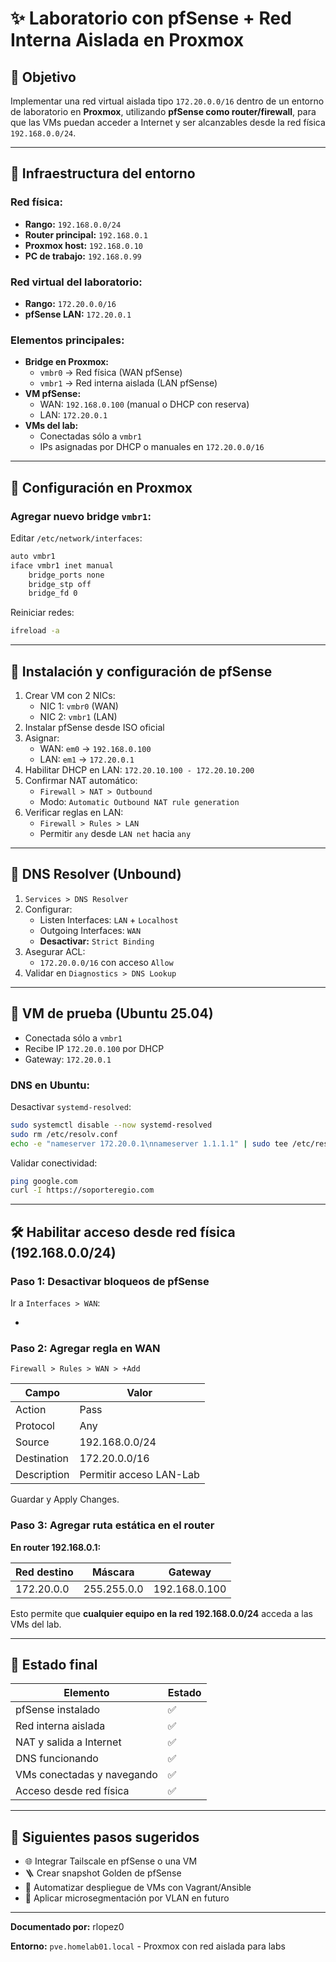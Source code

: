 # ✨ Laboratorio con pfSense + Red Interna Aislada en Proxmox

## 🔧 Objetivo

Implementar una red virtual aislada tipo `172.20.0.0/16` dentro de un entorno de laboratorio en **Proxmox**, utilizando **pfSense como router/firewall**, para que las VMs puedan acceder a Internet y ser alcanzables desde la red física `192.168.0.0/24`.

---

## 📂 Infraestructura del entorno

### Red física:

- **Rango:** `192.168.0.0/24`
- **Router principal:** `192.168.0.1`
- **Proxmox host:** `192.168.0.10`
- **PC de trabajo:** `192.168.0.99`

### Red virtual del laboratorio:

- **Rango:** `172.20.0.0/16`
- **pfSense LAN:** `172.20.0.1`

### Elementos principales:

- **Bridge en Proxmox:**
  - `vmbr0` → Red física (WAN pfSense)
  - `vmbr1` → Red interna aislada (LAN pfSense)
- **VM pfSense:**
  - WAN: `192.168.0.100` (manual o DHCP con reserva)
  - LAN: `172.20.0.1`
- **VMs del lab:**
  - Conectadas sólo a `vmbr1`
  - IPs asignadas por DHCP o manuales en `172.20.0.0/16`

---

## 🔧 Configuración en Proxmox

### Agregar nuevo bridge `vmbr1`:

Editar `/etc/network/interfaces`:

```bash
auto vmbr1
iface vmbr1 inet manual
    bridge_ports none
    bridge_stp off
    bridge_fd 0
```

Reiniciar redes:

```bash
ifreload -a
```

---

## 🚪 Instalación y configuración de pfSense

1. Crear VM con 2 NICs:
   - NIC 1: `vmbr0` (WAN)
   - NIC 2: `vmbr1` (LAN)
2. Instalar pfSense desde ISO oficial
3. Asignar:
   - WAN: `em0` → `192.168.0.100`
   - LAN: `em1` → `172.20.0.1`
4. Habilitar DHCP en LAN: `172.20.10.100 - 172.20.10.200`
5. Confirmar NAT automático:
   - `Firewall > NAT > Outbound`
   - Modo: `Automatic Outbound NAT rule generation`
6. Verificar reglas en LAN:
   - `Firewall > Rules > LAN`
   - Permitir `any` desde `LAN net` hacia `any`

---

## 🐞 DNS Resolver (Unbound)

1. `Services > DNS Resolver`
2. Configurar:
   - Listen Interfaces: `LAN` + `Localhost`
   - Outgoing Interfaces: `WAN`
   - **Desactivar:** `Strict Binding`
3. Asegurar ACL:
   - `172.20.0.0/16` con acceso `Allow`
4. Validar en `Diagnostics > DNS Lookup`

---

## 👷 VM de prueba (Ubuntu 25.04)

- Conectada sólo a `vmbr1`
- Recibe IP `172.20.0.100` por DHCP
- Gateway: `172.20.0.1`

### DNS en Ubuntu:

Desactivar `systemd-resolved`:

```bash
sudo systemctl disable --now systemd-resolved
sudo rm /etc/resolv.conf
echo -e "nameserver 172.20.0.1\nnameserver 1.1.1.1" | sudo tee /etc/resolv.conf
```

Validar conectividad:

```bash
ping google.com
curl -I https://soporteregio.com
```

---

## 🛠️ Habilitar acceso desde red física (192.168.0.0/24)

### Paso 1: Desactivar bloqueos de pfSense

Ir a `Interfaces > WAN`:

-

### Paso 2: Agregar regla en WAN

`Firewall > Rules > WAN > +Add`

| Campo       | Valor                   |
| ----------- | ----------------------- |
| Action      | Pass                    |
| Protocol    | Any                     |
| Source      | 192.168.0.0/24          |
| Destination | 172.20.0.0/16           |
| Description | Permitir acceso LAN-Lab |

Guardar y Apply Changes.

### Paso 3: Agregar ruta estática en el router

**En router 192.168.0.1:**

| Red destino | Máscara     | Gateway       |
| ----------- | ----------- | ------------- |
| 172.20.0.0  | 255.255.0.0 | 192.168.0.100 |

Esto permite que **cualquier equipo en la red 192.168.0.0/24** acceda a las VMs del lab.

---

## 🚀 Estado final

| Elemento                   | Estado |
| -------------------------- | ------ |
| pfSense instalado          | ✅      |
| Red interna aislada        | ✅      |
| NAT y salida a Internet    | ✅      |
| DNS funcionando            | ✅      |
| VMs conectadas y navegando | ✅      |
| Acceso desde red física    | ✅      |

---

## 🔗 Siguientes pasos sugeridos

- 🌐 Integrar Tailscale en pfSense o una VM
- 🪜 Crear snapshot Golden de pfSense
- 🤧 Automatizar despliegue de VMs con Vagrant/Ansible
- 🚧 Aplicar microsegmentación por VLAN en futuro

---

**Documentado por:** rlopez0

**Entorno:** `pve.homelab01.local` - Proxmox con red aislada para labs

